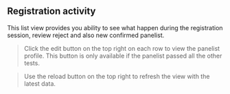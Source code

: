## Registration activity

This list view provides you ability to see what happen during the registration session, review reject and also new confirmed panelist.

> Click the edit button on the top right on each row to view the panelist profile. This button is only available if the panelist passed all the other tests.

> Use the reload button on the top right to refresh the view with the latest data.

